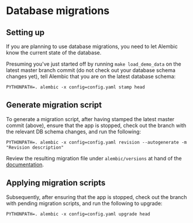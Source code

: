 # Database migrations

## Setting up

If you are planning to use database migrations, you need to let
Alembic know the current state of the database.

Presuming you've just started off by running `make load_demo_data`
on the latest master branch commit (do not check out your database schema changes yet),
tell Alembic that you are on the latest database schema:

```
PYTHONPATH=. alembic -x config=config.yaml stamp head
```

## Generate migration script

To generate a migration script, after having stamped the latest master commit (above),
ensure that the app is stopped, check out the branch with the relevant DB schema
changes, and run the following:

```
PYTHONPATH=. alembic -x config=config.yaml revision --autogenerate -m "Revision description"
```

Review the resulting migration file under `alembic/versions` at hand of the [documentation](https://alembic.sqlalchemy.org/en/latest/autogenerate.html).


## Applying migration scripts

Subsequently, after ensuring that the app is stopped, check out the branch with
pending migration scripts, and run the following to upgrade:

```
PYTHONPATH=. alembic -x config=config.yaml upgrade head
```
